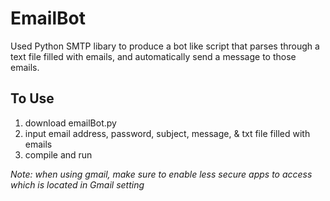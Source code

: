 # EmailBot

Used Python SMTP libary to produce a bot like script that parses through a text file filled with emails, and automatically send a message to those emails. 

## To Use

1. download emailBot.py
2. input email address, password, subject, message, & txt file filled with emails 
4. compile and run

*Note: when using gmail, make sure to enable less secure apps to access which is located in Gmail setting*
